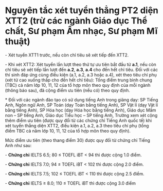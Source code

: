 # Nguyên tắc xét tuyển thẳng PT2 diện XTT2 (trừ các ngành Giáo dục Thể chất, Sư phạm Âm nhạc, Sư phạm Mĩ thuật)

\- Xét tuyển XTT1 trước, nếu còn chỉ tiêu sẽ xét tiếp đến XTT2.

\- Khi xét XTT2: Xét tuyển lần lượt theo thứ tự ưu tiên bắt đầu từ **a.1**, nếu còn chỉ tiêu sẽ xét tiếp lần lượt đến **a.2**, **a.3**, **a.4** cho đến hết chỉ tiêu. Đối với các thí sinh đáp ứng cùng điều kiện (a.1, a.2, a.3 hoặc a.4), xét theo tiêu chí phụ (xét từ cao xuống thấp cho đến hết chỉ tiêu): Tổng điểm trung bình chung (TBC) cả năm lớp 10, 11, 12 của tổ hợp môn theo quy định của mỗi ngành (thông báo sau), đã cộng điểm ưu tiên (nếu có) theo quy định.

\* Đối với các ngành đào tạo có sử dụng tiếng Anh trong giảng dạy: SP Tiếng Anh, Ngôn ngữ Anh, SP Toán (dạy Toán bằng tiếng Anh), SP Vật lí (dạy Vật lí bằng tiếng Anh), SP Hóa học (dạy Hóa học bằng tiếng Anh), Giáo dục Mầm non – SP tiếng Anh, Giáo dục Tiểu học – SP tiếng Anh, Trường xem xét cộng thêm điểm ưu tiên (được quy đổi từ các chứng chỉ Tiếng Anh quốc tế) khi xét tuyển thẳng diện XTT2, điều kiện a.1, a.2, a.3 theo tiêu chí phụ (tổng điểm TBC cả năm lớp 10, 11, 12 của tổ hợp môn theo quy định).

Mức điểm ưu tiên (theo thang điểm 30) được quy đổi từ chứng chỉ Tiếng Anh như sau:

\- **Chứng chỉ** IELTS 6.5; 80 ≤ TOEFL iBT < 94 thì được cộng 1.0 điểm.

\- **Chứng chỉ** IELTS 7.0; 94 ≤ TOEFL iBT < 102 thì được cộng 2.0 điểm.

\- **Chứng chỉ** IELTS 7.5; 102 ≤ TOEFL iBT < 110 thì được cộng 2.5 điểm. 

\- **Chứng chỉ** IELTS ≥ 8.0; 110 ≤ TOEFL iBT thì được cộng 3.0 điểm